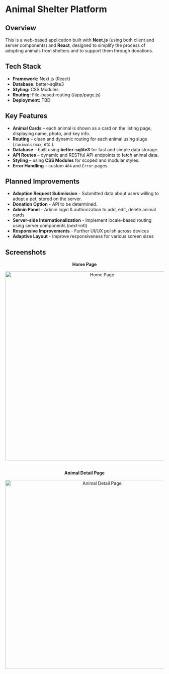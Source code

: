 # Animal Shelter Platform

## Overview

This is a web-based application built with **Next.js** (using both client and server components) and **React**, designed to simplify the process of adopting animals from shelters and to support them through donations.

## Tech Stack

- **Framework:** Next.js (React)
- **Database:** better-sqlite3
- **Styling:** CSS Modules
- **Routing:** File-based routing (/app/page.js)
- **Deployment:** TBD

## Key Features

- **Animal Cards** – each animal is shown as a card on the listing page, displaying name, photo, and key info.
- **Routing** – clean and dynamic routing for each animal using slugs (`/animals/max`, etc.).
- **Database** – built using **better-sqlite3** for fast and simple data storage.
- **API Routes** – dynamic and RESTful API endpoints to fetch animal data.
- **Styling** – using **CSS Modules** for scoped and modular styles.
- **Error Handling** – custom `404` and `Error` pages.

## Planned Improvements

- **Adoption Request Submission** - Submitted data about users willing to adopt a pet, stored on the server.
- **Donation Option** - API to be determined.
- **Admin Panel** - Admin login & authorization to add, edit, delete animal cards
- **Server-side Internationalization** - Implement locale-based routing using server components (next-intl)
- **Responsive Improvements** - Further UI/UX polish across devices
- **Adaptive Layout** - Improve responsiveness for various screen sizes

## Screenshots

<div align="center">
  <p><strong>Home Page</strong></p>
  <img src="/Screenshot1.png" width="600" alt="Home Page" />
</div>

<br/>

<div align="center">
  <p><strong>Animal Detail Page</strong></p>
  <img src="/Screenshot2.png" width="600" alt="Animal Detail Page" />
</div>